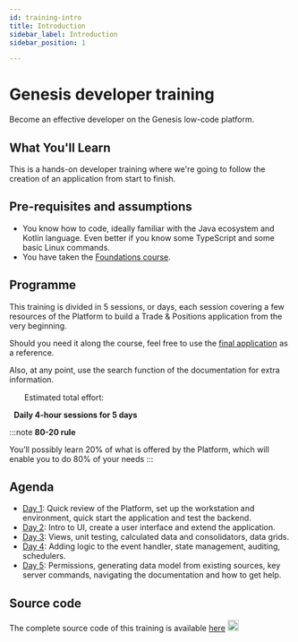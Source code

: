```yaml
---
id: training-intro
title: Introduction
sidebar_label: Introduction
sidebar_position: 1

---
```

# Genesis developer training

Become an effective developer on the Genesis low-code platform.

## What You'll Learn​

This is a hands-on developer training where we're going to follow the creation ​of an application from start to finish.

## Pre-requisites and assumptions

- You know how to code, ideally familiar with the Java ecosystem and Kotlin language. Even better if you know some​ TypeScript and some basic Linux commands.​
- You have taken the [Foundations course](/).

## Programme

This training is divided in 5 sessions, or days, each session covering a few resources of the Platform to build a Trade & Positions application from the very beginning.

Should you need it along the course, feel free to use the [final application](/tutorials/training-resources/training-intro/#source-code) as a reference.

Also, at any point, use the search function of the documentation for extra information.


<img src="/img/time-clock.jpg" width="15" /> 
&nbsp; Estimated total effort: 

&nbsp; <b>Daily 4-hour sessions for 5 days</b>

:::note
<b>80-20 rule​</b>

You’ll possibly learn 20% of what is offered ​by the Platform​, which will enable you to do 80% of your needs
:::

## Agenda

- [Day 1](/tutorials/training-resources/training-content-day1/): Quick review of the Platform​, set up the workstation and environment, quick start the application and test the backend​​.
- [Day 2](/tutorials/training-resources/training-content-day2/): Intro to UI​, create a user interface​ and extend the application.
- [Day 3](/tutorials/training-resources/training-content-day3/): Views​,  unit testing​, calculated data and consolidators​, data grids​.
- [Day 4](/tutorials/training-resources/training-content-day4/): Adding logic to the event handler​, state management​, auditing​, schedulers​.
- [Day 5](#/tutorials/training-resources/training-content-day5/): Permissions​, generating data model from existing sources​, key server commands​, navigating the documentation and how to get help​.

## Source code
The complete source code of this training is available 
[here](https://github.com/dbarros1979/alpha) <img src="/img/github-icon.png" width="20" /> 
&nbsp; 
